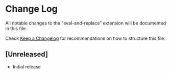 # Change Log

All notable changes to the "eval-and-replace" extension will be documented in this file.

Check [Keep a Changelog](http://keepachangelog.com/) for recommendations on how to structure this file.

## [Unreleased]

- Initial release